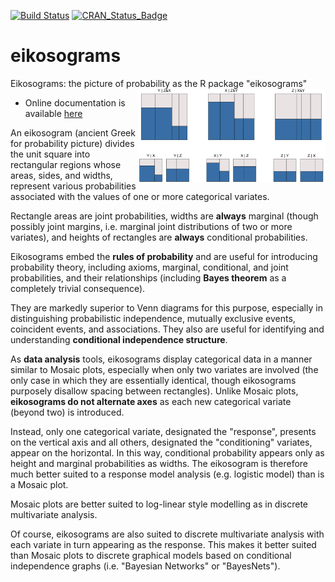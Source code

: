 
[![Build Status](https://travis-ci.org/rwoldford/eikosograms.svg?branch=master)](https://travis-ci.org/rwoldford/eikosograms) [![CRAN\_Status\_Badge](http://www.r-pkg.org/badges/version/eikosograms)](https://cran.r-project.org/package=eikosograms)

# eikosograms
Eikosograms: the picture of probability as the R package "eikosograms" <img src="man/figures/logo.png" align="right" width="300" />

* Online documentation is available [here](http://rwoldford.github.io/eikosograms/)

An eikosogram (ancient Greek for probability picture) divides the unit square into rectangular regions whose areas, sides, and widths, represent various probabilities associated with the values of one or more categorical variates.

Rectangle areas are joint probabilities, widths are **always** marginal (though possibly joint margins, i.e. marginal joint distributions of two or more variates), and heights of rectangles are **always** conditional probabilities.

Eikosograms embed the **rules of probability** and are useful for introducing probability theory, including axioms, marginal, conditional, and joint probabilities, and their relationships (including **Bayes theorem** as a completely trivial consequence).

They are markedly superior to Venn diagrams for this purpose, especially in distinguishing probabilistic independence, mutually exclusive events, coincident events, and associations. They also are useful for identifying and understanding **conditional independence structure**.

As **data analysis** tools, eikosograms display categorical data in a manner similar to Mosaic plots, especially when only two variates are involved (the only case in which they are essentially identical, though eikosograms purposely disallow spacing between rectangles).
Unlike Mosaic plots, **eikosograms do not alternate axes** as each new categorical variate (beyond two) is introduced.  

Instead, only one categorical variate, designated the "response", presents on the vertical axis and all others, designated the "conditioning" variates, appear on the horizontal. In this way, conditional probability appears only as height and marginal probabilities as widths. 
The eikosogram is therefore much better suited to a response model analysis (e.g. logistic model) than is a Mosaic plot. 

Mosaic plots are better suited to log-linear style modelling as in discrete multivariate analysis.

Of course, eikosograms are also suited to discrete multivariate analysis with each variate in turn appearing as the response. 
This makes it better suited than Mosaic plots to discrete graphical models based on conditional independence graphs (i.e. "Bayesian Networks" or "BayesNets").
